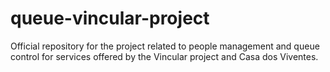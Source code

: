 # queue-vincular-project
Official repository for the project related to people management and queue control for services offered by the Vincular project and Casa dos Viventes.
